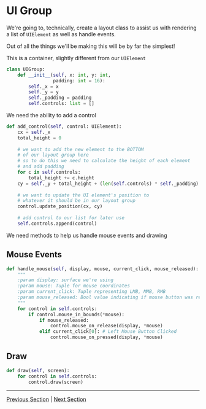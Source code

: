 # UI Group
We're going to, technically, create a layout class to assist us with rendering
a list of `UIElement` as well as handle events.

Out of all the things we'll be making this will be by far the simplest!

This is a container, slightly different from our `UIElement`
```python
class UIGroup:
    def __init__(self, x: int, y: int,
                 padding: int = 16):
        self._x = x
        self._y = y
        self._padding = padding
        self.controls: list = []
```

We need the ability to add a control

```python
def add_control(self, control: UIElement):
    cx = self._x
    total_height = 0
    
    # we want to add the new element to the BOTTOM
    # of our layout group here
    # so to do this we need to calculate the height of each element
    # and add padding
    for c in self.controls:
        total_height += c.height
    cy = self._y + total_height + (len(self.controls) * self._padding)
    
    # we want to update the UI element's position to
    # whatever it should be in our layout group
    control.update_position(cx, cy)
    
    # add control to our list for later use
    self.controls.append(control)
```

We need methods to help us handle mouse events and drawing

## Mouse Events
```python
def handle_mouse(self, display, mouse, current_click, mouse_released):
    """
    :param display: surface we're using
    :param mouse: Tuple for mouse coordinates
    :param current_click: Tuple representing LMB, MMB, RMB
    :param mouse_released: Bool value indicating if mouse button was released
    """
    for control in self.controls:
        if control.mouse_in_bounds(*mouse):
            if mouse_released:
                control.mouse_on_release(display, *mouse)
            elif current_click[0]: # Left Mouse Button Clicked
                control.mouse_on_pressed(display, *mouse)
```

## Draw
```python
def draw(self, screen):
    for control in self.controls:
        control.draw(screen)
```

----
[Previous Section](ui_ui_element.md)  |  [Next Section](text_element.md)